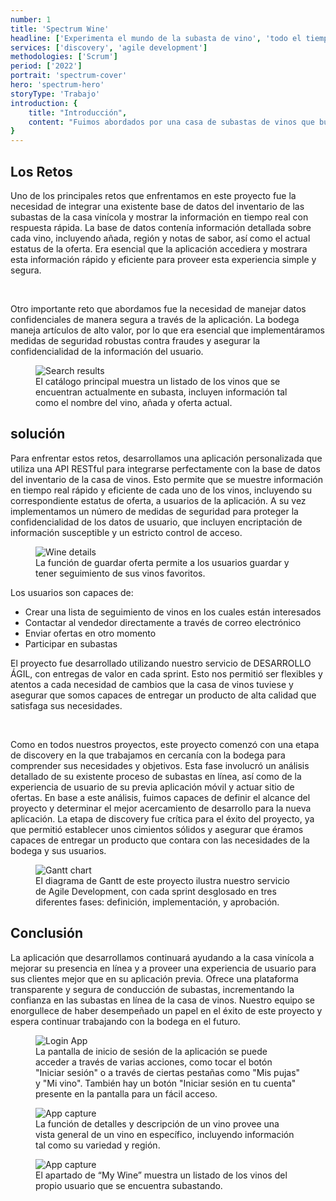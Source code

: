 ```yaml
---
number: 1
title: 'Spectrum Wine'
headline: ['Experimenta el mundo de la subasta de vino', 'todo el tiempo, en todo lugar.']
services: ['discovery', 'agile development']
methodologies: ['Scrum']
period: ['2022']
portrait: 'spectrum-cover'
hero: 'spectrum-hero'
storyType: 'Trabajo'
introduction: {
    title: "Introducción",
    content: "Fuimos abordados por una casa de subastas de vinos que buscaba mejorar su presencia en línea con el desarrollo de una aplicación móvil para sus subastas. La casa vinícola tenía una exitosa trayectoria como anfitrión de subastas en línea en su sitio web, por lo que reconoció el potencial de crecimiento que provee una aplicación móvil dedicada a sus usuarios. Una anterior aplicación móvil con la que ellos contaban estaba pobremente diseñada, lenta y proveía una pobre experiencia de usuario, llevando a una baja tasa de uso. La meta del proyecto fue crear una app que permitiera a los usuarios navegar y hacer una oferta en vinos desde sus celulares con una experiencia de usuario simple y segura."
}
---
```


<div>
    <h2>Los Retos</h2>
    <p>Uno de los principales retos que enfrentamos en este proyecto fue la necesidad de integrar una existente base de datos del inventario de las subastas de la casa vinícola y mostrar la información en tiempo real con respuesta rápida. La base de datos contenía información detallada sobre cada vino, incluyendo añada, región y notas de sabor, así como el actual estatus de la oferta. Era esencial que la aplicación accediera y mostrara esta información rápido y eficiente para proveer esta experiencia simple y segura.</p>
    <br/>
    <p>Otro importante reto que abordamos fue la necesidad de manejar datos confidenciales de manera segura a través de la aplicación. La bodega maneja artículos de alto valor, por lo que era esencial que implementáramos medidas de seguridad robustas contra fraudes y asegurar la confidencialidad de la información del usuario.</p>
</div>
<div>
    <figure>
        <div class="story_story__mainContent__gifContainer__XPvMb">
            <img src="/work/search-result.gif" alt="Search results"/>
        </div>
        <figcaption class="story_story__mainContent__caption__IQRnS">El catálogo principal muestra un listado de los vinos que se encuentran actualmente en subasta, incluyen información tal como el nombre del vino, añada y oferta actual.</figcaption>
    </figure>    
</div>
<div>
    <h2>solución</h2>
    <p>Para enfrentar estos retos, desarrollamos una aplicación personalizada que utiliza una API RESTful para integrarse perfectamente con la base de datos del inventario de la casa de vinos. Esto permite que se muestre información en tiempo real rápido y eficiente de cada uno de los vinos, incluyendo su correspondiente estatus de oferta, a usuarios de la aplicación. A su vez implementamos un número de medidas de seguridad para proteger la confidencialidad de los datos de usuario, que incluyen encriptación de información susceptible y un estricto control de acceso.</p>
</div>
<div class="story_story__mainContent__solutionGrid__gf19L story_story__mainContent__2cGrid__aNFn8">
    <figure>
         <div class="story_story__mainContent__gifContainer__XPvMb">
            <img src="/work/wine-details.gif" alt="Wine details"/>
        </div>
        <figcaption class="story_story__mainContent__gridCaption__8kiY6 story_story__mainContent__caption__IQRnS">La función de guardar oferta permite a los usuarios guardar y tener seguimiento de sus vinos favoritos.</figcaption>
    </figure>  
    <div>
        <span>Los usuarios son capaces de:</span>
        <ul>
        <li>Crear una lista de seguimiento de vinos en los cuales están interesados</li>
        <li>Contactar al vendedor directamente a través de correo electrónico</li>
        <li>Enviar ofertas en otro momento</li>
        <li>Participar en subastas</li>
        </ul>
    </div>    
</div>
<div>
    <p>El proyecto fue desarrollado utilizando nuestro servicio de DESARROLLO ÁGIL, con entregas de valor en cada sprint. Esto nos permitió ser flexibles y atentos a cada necesidad de cambios que la casa de vinos tuviese y asegurar que somos capaces de entregar un producto de alta calidad que satisfaga sus necesidades.</p>
    <br/>
    <p>Como en todos nuestros proyectos, este proyecto comenzó con una etapa de discovery en la que trabajamos en cercanía con la bodega para comprender sus necesidades y objetivos. Esta fase involucró un análisis detallado de su existente proceso de subastas en línea, así como de la experiencia de usuario de su previa aplicación móvil y actuar sitio de ofertas. En base a este análisis, fuimos capaces de definir el alcance del proyecto y determinar el mejor acercamiento de desarrollo para la nueva aplicación. La etapa de discovery fue crítica para el éxito del proyecto, ya que permitió establecer unos cimientos sólidos y asegurar que éramos capaces de entregar un producto que contara con las necesidades de la bodega y sus usuarios.</p>
</div>
<div class="story_story__mainContent__gantt__TErEp">
    <figure>
        <img src="/work/project-chart-es.jpg" alt="Gantt chart"/>
        <figcaption class="story_story__mainContent__caption__IQRnS">El diagrama de Gantt de este proyecto ilustra nuestro servicio de Agile Development, con cada sprint desglosado en tres diferentes fases: definición, implementación, y aprobación.</figcaption>
    </figure>
</div>
<div>
    <h2>Conclusión</h2>
    <p>La aplicación que desarrollamos continuará ayudando a la casa vinícola a mejorar su presencia en línea y a proveer una experiencia de usuario para sus clientes mejor que en su aplicación previa. Ofrece una plataforma transparente y segura de conducción de subastas, incrementando la confianza en las subastas en línea de la casa de vinos. Nuestro equipo se enorgullece de haber desempeñado un papel en el éxito de este proyecto y espera continuar trabajando con la bodega en el futuro.</p>
</div>
<div>
    <figure>
        <img src="/work/login-spectrum.jpg" alt="Login App"/>
        <figcaption class="story_story__mainContent__caption__IQRnS">La pantalla de inicio de sesión de la aplicación se puede acceder a través de varias acciones, como tocar el botón "Iniciar sesión" o a través de ciertas pestañas como "Mis pujas" y "Mi vino". También hay un botón "Iniciar sesión en tu cuenta" presente en la pantalla para un fácil acceso.</figcaption>
    </figure>
</div>
<div class="story_story__mainContent__imagesGrid__NKnam story_story__mainContent__2cGrid__aNFn8">
    <figure>
        <img src="/work/store-spectrum.jpg" alt="App capture"/>
        <figcaption class="story_story__mainContent__gridCaption__8kiY6 story_story__mainContent__caption__IQRnS">La función de detalles y descripción de un vino provee una vista general de un vino en específico, incluyendo información tal como su variedad y región.</figcaption>
    </figure>
    <figure>
        <img src="/work/cart-spectrum.jpg" alt="App capture"/>
        <figcaption class="story_story__mainContent__gridCaption__8kiY6 story_story__mainContent__caption__IQRnS">El apartado de “My Wine” muestra un listado de los vinos del propio usuario que se encuentra subastando.</figcaption>
    </figure>
</div>